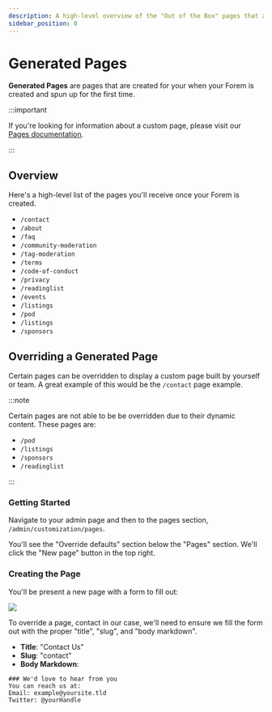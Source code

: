 ```yaml
---
description: A high-level overview of the "Out of the Box" pages that are generated when you create your Forem.
sidebar_position: 0
---
```


# Generated Pages

**Generated Pages** are pages that are created for your when your Forem is created and spun up for the first time.

:::important

If you're looking for information about a custom page, please visit our [Pages documentation](/docs/forem-basics/pages).

:::

## Overview

Here's a high-level list of the pages you'll receive once your Forem is created.

- `/contact`
- `/about`
- `/faq`
- `/community-moderation`
- `/tag-moderation`
- `/terms`
- `/code-of-conduct`
- `/privacy`
- `/readinglist`
- `/events`
- `/listings`
- `/pod`
- `/listings`
- `/sponsors`

## Overriding a Generated Page

Certain pages can be overridden to display a custom page built by yourself or team. A great example of this would be the `/contact` page example.

:::note

Certain pages are not able to be be overridden due to their dynamic content. These pages are:

- `/pod`
- `/listings`
- `/sponsors`
- `/readinglist`

:::

### Getting Started

Navigate to your admin page and then to the pages section, `/admin/customization/pages`.

You'll see the "Override defaults" section below the "Pages" section. We'll click the "New page" button in the top right.

### Creating the Page

You'll be present a new page with a form to fill out:

![](/img/overridePageNewForm.png)

To override a page, contact in our case, we'll need to ensure we fill the form out with the proper "title", "slug", and "body markdown".

- **Title**: "Contact Us"
- **Slug**: "contact"
- **Body Markdown**:

```
### We'd love to hear from you
You can reach us at:
Email: example@yoursite.tld
Twitter: @yourHandle
```
